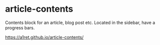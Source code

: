 # article-contents

Contents block for an article, blog post etc.
Located in the sidebar, have a progress bars.

https://a1ret.github.io/article-contents/
